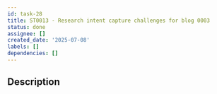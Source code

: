 ```yaml
---
id: task-28
title: ST0013 - Research intent capture challenges for blog 0003
status: done
assignee: []
created_date: '2025-07-08'
labels: []
dependencies: []
---
```


## Description
